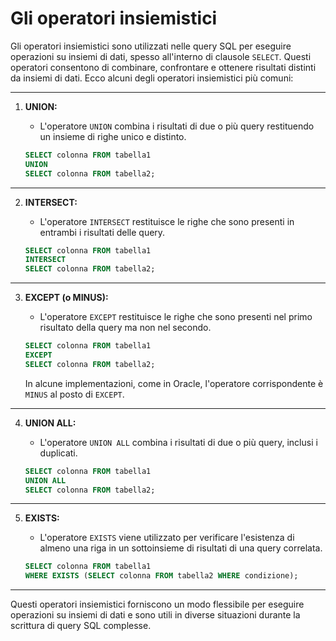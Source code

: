 # Gli operatori insiemistici

Gli operatori insiemistici sono utilizzati nelle query SQL per eseguire operazioni su insiemi di dati, spesso all'interno di clausole `SELECT`. Questi operatori consentono di combinare, confrontare e ottenere risultati distinti da insiemi di dati. Ecco alcuni degli operatori insiemistici più comuni:

---

1. **UNION:**
   - L'operatore `UNION` combina i risultati di due o più query restituendo un insieme di righe unico e distinto.

   ```sql
   SELECT colonna FROM tabella1
   UNION
   SELECT colonna FROM tabella2;
   ```

---

2. **INTERSECT:**
   - L'operatore `INTERSECT` restituisce le righe che sono presenti in entrambi i risultati delle query.

   ```sql
   SELECT colonna FROM tabella1
   INTERSECT
   SELECT colonna FROM tabella2;
   ```

---

3. **EXCEPT (o MINUS):**
   - L'operatore `EXCEPT` restituisce le righe che sono presenti nel primo risultato della query ma non nel secondo.

   ```sql
   SELECT colonna FROM tabella1
   EXCEPT
   SELECT colonna FROM tabella2;
   ```

   In alcune implementazioni, come in Oracle, l'operatore corrispondente è `MINUS` al posto di `EXCEPT`.

---

4. **UNION ALL:**
   - L'operatore `UNION ALL` combina i risultati di due o più query, inclusi i duplicati.

   ```sql
   SELECT colonna FROM tabella1
   UNION ALL
   SELECT colonna FROM tabella2;
   ```

---

5. **EXISTS:**
   - L'operatore `EXISTS` viene utilizzato per verificare l'esistenza di almeno una riga in un sottoinsieme di risultati di una query correlata.

   ```sql
   SELECT colonna FROM tabella1
   WHERE EXISTS (SELECT colonna FROM tabella2 WHERE condizione);
   ```

---

Questi operatori insiemistici forniscono un modo flessibile per eseguire operazioni su insiemi di dati e sono utili in diverse situazioni durante la scrittura di query SQL complesse.
